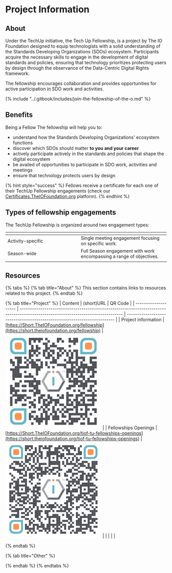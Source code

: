 # Project Information

## About

Under the TechUp initiative, the Tech Up Fellowship, is a project by The IO Foundation designed to equip technologists with a solid understanding of the Standards Developing Organizations (SDOs) ecosystem. Participants acquire the necessary skills to engage in the development of digital standards and policies, ensuring that technology prioritizes protecting users by design through the observance of the Data-Centric Digital Rights framework.

The fellowship encourages collaboration and provides opportunities for active participation in SDO work and activities.

{% include "../.gitbook/includes/join-the-fellowship-of-the-o.md" %}

## Benefits

Being a Fellow The fellowship will help you to:

* understand how the Standards Developing Organizations' ecosystem functions
* discover which SDOs should matter **to you and your career**
* actively participate actively in the standards and policies that shape the digital ecosystem
* be availed of opportunities to participate in SDO work, activities and meetings
* ensure that technology protects users by design

{% hint style="success" %}
Fellows receive a certificate for each one of their TechUp Fellowship engagements (check our [Certificates.TheIOFoundation.org](http://certificates.theiofoundation.org) platform).
{% endhint %}

## Types of fellowship engagements

The TechUp Fellowship is organized around two engagement types:

<table><thead><tr><th width="215"></th><th></th></tr></thead><tbody><tr><td>Activity-specific</td><td>Single meeting engagement focusing on specific work.</td></tr><tr><td>Season-wide</td><td>Full Season engagement with work encompassing a range of objectives. </td></tr><tr><td></td><td></td></tr></tbody></table>

## Resources

{% tabs %}
{% tab title="About" %}
This section contains links to resources related to this project.
{% endtab %}

{% tab title="Project" %}
| Content              | (short)URL                                                                                                                       | QR Code                                                                  |
| -------------------- | -------------------------------------------------------------------------------------------------------------------------------- | ------------------------------------------------------------------------ |
| Project information  | [https://Short.TheIOFoundation.org/fellowship](https://short.theiofoundation.org/fellowship)                                     | <img src="../.gitbook/assets/image (1).png" alt="" data-size="original"> |
| Fellowships Openings | [https://Short.TheIOFoundation.org/tiof-tu-fellowships-openings](https://short.theiofoundation.org/tiof-tu-fellowships-openings) | <img src="../.gitbook/assets/image.png" alt="" data-size="original">     |
|                      |                                                                                                                                  |                                                                          |


{% endtab %}

{% tab title="Other" %}

{% endtab %}
{% endtabs %}

